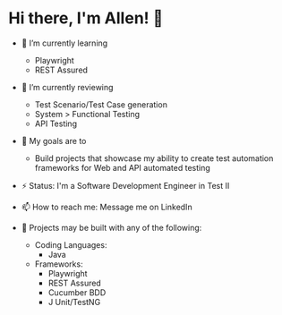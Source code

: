 # Hi there, I'm Allen! 👋

<!--
**allenalmario/allenalmario** is a ✨ _special_ ✨ repository because its `README.md` (this file) appears on your GitHub profile.

Here are some ideas to get you started:

- 🔭 I’m currently working on ...
- 🌱 I’m currently learning ...
- 👯 I’m looking to collaborate on ...
- 🤔 I’m looking for help with ...
- 💬 Ask me about ...
- 📫 How to reach me: ...
- 😄 Pronouns: ...
- ⚡ Fun fact: ...
-->

- 🌱 I’m currently learning
  - Playwright
  - REST Assured

- 🤔 I’m currently reviewing
  - Test Scenario/Test Case generation
  - System > Functional Testing
  - API Testing

- 🎯 My goals are to
  - Build projects that showcase my ability to create test automation frameworks for Web and API automated testing

- ⚡ Status: I'm a Software Development Engineer in Test II

- 📫 How to reach me: Message me on LinkedIn

- 💬 Projects may be built with any of the following:
  - Coding Languages:
    - Java
  - Frameworks:
    - Playwright
    - REST Assured
    - Cucumber BDD
    - J Unit/TestNG
